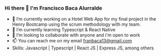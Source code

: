 ### Hi there 👋 I'm Francisco Baca Alurralde

- 🔭 I’m currently working on a Hotel Web App for my final project in the Henry Bootcamp using the scrum methodology with my team. 
- 🌱 I’m currently learning Typescript & React Native
- 👯 I’m looking to collaborate with anyone and i'm open to work
- 📫 You can reach me on my email franbaca13@gmail.com
- Skills: Javascript | Typescript | React JS | Express JS, among others
